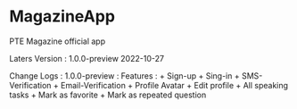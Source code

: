 # MagazineApp
PTE Magazine official app

Laters Version : 1.0.0-preview 2022-10-27

Change Logs :
  1.0.0-preview :
      Features :
            + Sign-up
            + Sing-in
            + SMS-Verification
            + Email-Verification
            + Profile Avatar
            + Edit profile
            + All speaking tasks
            + Mark as favorite
            + Mark as repeated question
            
    
